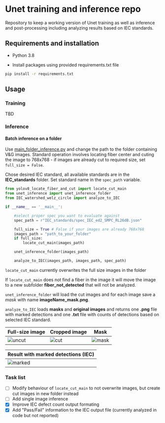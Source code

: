 # Unet training and inference repo

Repository to keep a working version of Unet training as well as inference and post-processing including analyzing results based on IEC standards.

## Requirements and installation
- Python 3.8

- Install packages using provided requirements.txt file
```bash
pip install -r requirements.txt
```

## Usage

### Training 
TBD

### Inference

#### Batch inference on a folder
Use [main_folder_inference.py](main_folder_inference.py) and change the path to the folder containing V&G images.
Standard operation involves locating fiber center and cuting the image to 768x768 - if images are already cut to required size, set `full_size = False`. 

Chose desired IEC standard, all available standards are in the **IEC_standards** folder. Set standard name in the `spec_path` variable.

```python
from yolov8_locate_fiber_and_cut import locate_cut_main
from unet_inference import unet_inference_folder
from IEC_watershed_welz_circle import analyze_to_IEC

if __name__ == '__main__':

    #select proper spec you want to evaluate against
    spec_path = r"IEC_standards/spec_IEC_ed2_SMPC_RL26dB.json"

    full_size = True # False if your images are already 768x768
    images_path = "path_to_your_folder"
    if full_size:
        locate_cut_main(images_path)

    unet_inference_folder(images_path)

    analyze_to_IEC(images_path, images_path, spec_path)

```
`locate_cut_main` currently overwrites the full size images in the folder 

If `locate_cut_main` does not find a fiber in the image it will move the image to a new subfolder **fiber_not_detected** that will not be analyzed.

`unet_inference_folder` will load the cut images and for each image save a *mask* with name **imageName_mask.png**.

`analyze_to_IEC` loads **masks** and **original images** and returns one **.png** file with marked detections and one **.txt** file with counts of detections based on selected IEC standard.

Full-size image | Cropped image | Mask 
--- | --- | --- 
![uncut](/assets/12011223_1113710-stacked_full.png) | ![cut](/assets/12011223_1113710-stacked.png) | ![mask](/assets/12011223_1113710-stacked.png_mask.png) 

Result with marked detections (IEC) |
--- |
![marked](/assets/12011223_1113710-stacked.png_inference_vgg.png) |

### Task list
- [ ] Modify behaviour of `locate_cut_main` to not overwrite images, but create cut images in new folder instead
- [ ] Add single image inference
- [x] Improve IEC defect count output formating 
- [x] Add "Pass/Fail" information to the IEC output file (currently analyzed in code but not reported) 
